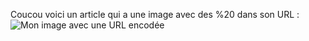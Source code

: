 Coucou voici un article qui a une image avec des %20 dans son URL : ![Mon image avec une URL encodée](/images/markdown%20test%20image.jpg)
